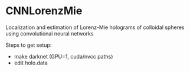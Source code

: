 # CNNLorenzMie
Localization and estimation of Lorenz-Mie holograms of colloidal spheres using convolutional neural networks


Steps to get setup:
- make darknet (GPU=1, cuda/nvcc paths)
- edit holo.data
